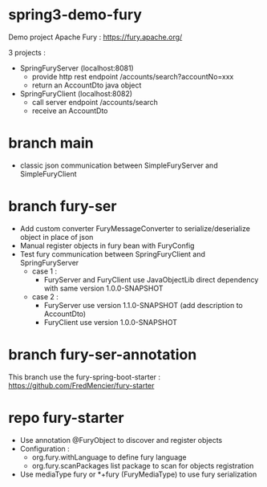 # spring3-demo-fury

Demo project Apache Fury : https://fury.apache.org/

3 projects :
- SpringFuryServer (localhost:8081)
  - provide http rest endpoint /accounts/search?accountNo=xxx
  - return an AccountDto java object
- SpringFuryClient (localhost:8082)
  - call server endpoint /accounts/search
  - receive an AccountDto

# branch main
- classic json communication between SimpleFuryServer and SimpleFuryClient

# branch fury-ser
- Add custom converter FuryMessageConverter to serialize/deserialize object in place of json
- Manual register objects in fury bean with FuryConfig
- Test fury communication between SpringFuryClient and SpringFuryServer
  - case 1 :
    - FuryServer and FuryClient use JavaObjectLib direct dependency with same version 1.0.0-SNAPSHOT
  - case 2 :
    - FuryServer use version 1.1.0-SNAPSHOT (add description to AccountDto)
    - FuryClient use version 1.0.0-SNAPSHOT

# branch fury-ser-annotation
This branch use the fury-spring-boot-starter : https://github.com/FredMencier/fury-starter

# repo fury-starter
- Use annotation @FuryObject to discover and register objects
- Configuration :
  - org.fury.withLanguage to define fury language
  - org.fury.scanPackages list package to scan for objects registration
- Use mediaType fury or *+fury (FuryMediaType) to use fury serialization